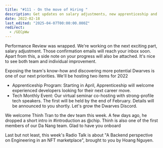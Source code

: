```yaml
---
title: "#111 - On the move of Hiring "
description: Get updates on salary adjustments, new apprenticeship and tech events, team growth, and a backend engineering talk for the NFT marketplace at Dwarves.
date: 2022-02-18
last_edited: "2025-04-07T00:00:00.000Z"
redirect:
  - /GECpWw
---
```


Performance Review was wrapped. We're working on the next exciting part, salary adjustment. Those confirmation emails will reach your inbox soon. Apart from this, a side note on your progress will also be attached. It's nice to see both team and individual improvement.

Exposing the team's know-how and discovering more potential Dwarves is one of our next priorities. We'll be hosting two items for 2022

- Apprenticeship Program: Starting in April, Apprenticeship will welcome experienced developers looking for their next career move.
- Tech Monthly Event: Our virtual seminar co-hosting with strong-profile tech speakers. The first will be held by the end of February. Details will be announced to you shortly.
  Let's grow the Dwarves Discord.

We welcome Thinh Tran to the dev team this week. A few days ago, he dropped a short intro in #introduction as @chip. Thinh is also one of the first members of our Da Nang team. Glad to have you onboard

Last but not least, this week's Radio Talk is about "A Backend perspective on Engineering in an NFT marketplace", brought to you by Hoang Nguyen.
